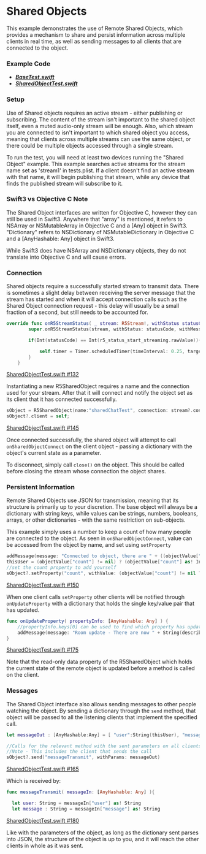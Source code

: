 # Shared Objects

This example demonstrates the use of Remote Shared Objects, which provides a mechanism to share and persist information across multiple clients in real time, as well as sending messages to all clients that are connected to the object.

### Example Code

- ***[BaseTest.swift](../BaseTest.swift)***
- ***[SharedObjectTest.swift](SharedObjectTest.swift)***

### Setup

Use of Shared objects requires an active stream - either publishing or subscribing. The content of the stream isn't important to the shared object itself, even a muted audio-only stream will be enough. Also, which stream you are connected to isn't important to which shared object you access, meaning that clients across multiple streams can use the same object, or there could be multiple objects accessed through a single stream.

To run the test, you will need at least two devices running the "Shared Object" example. This example searches active streams for the stream name set as 'stream1' in tests.plist. If a client doesn't find an active stream with that name, it will begin publishing that stream, while any device that finds the published stream will subscribe to it.

### Swift3 vs Objective C Note

The Shared Object interfaces are written for Objective C, however they can still be used in Swift3. Anywhere that "array" is mentioned, it refers to NSArray or NSMutableArray in Objective C and a [Any] object in Swift3. "Dictionary" refers to NSDictionary of NSMutableDictionary in Objective C and a [AnyHashable: Any] object in Swift3.

While Swift3 does have NSArray and NSDictionary objects, they do not translate into Objective C and will cause errors.

### Connection

Shared objects require a successfully started stream to transmit data. There is sometimes a slight delay between receiving the server message that the stream has started and when it will accept connection calls such as the Shared Object connection request - this delay will usually be a small fraction of a second, but still needs to be accounted for.

```Swift
override func onR5StreamStatus( _ stream: R5Stream!, withStatus statusCode: Int32, withMessage msg: String!) {
        super.onR5StreamStatus(stream, withStatus: statusCode, withMessage: msg)

        if(Int(statusCode) == Int(r5_status_start_streaming.rawValue)){

            self.timer = Timer.scheduledTimer(timeInterval: 0.25, target: self, selector: #selector(SOConnect), userInfo: nil, repeats: false)
        }
    }
```

[SharedObjectTest.swift #132](SharedObjectTest.swift#L132)

Instantiating a new R5SharedObject requires a name and the connection used for your stream. After that it will connect and notify the object set as its client that it has connected successfully.

```Swift
sObject = R5SharedObject(name:"sharedChatTest", connection: stream?.connection);
sObject?.client = self;
```

[SharedObjectTest.swift #145](SharedObjectTest.swift#L145)

Once connected successfully, the shared object will attempt to call `onSharedObjectConnect` on the client object - passing a dictionary with the object's current state as a parameter.

To disconnect, simply call `close()` on the object. This should be called before closing the stream whose connection the object shares.

### Persistent Information

Remote Shared Objects use JSON for transmission, meaning that its structure is primarily up to your discretion. The base object will always be a dictionary with string keys, while values can be strings, numbers, booleans, arrays, or other dictionaries - with the same restriction on sub-objects.

This example simply uses a number to keep a count of how many people are connected to the object. As seen in `onSharedObjectConnect`, value can be accessed from the object by name, and set using `setProperty`

```Swift
addMessage(message: "Connected to object, there are " + ((objectValue["count"] != nil) ? String(describing: objectValue["count"]) : "no") + " other people connected");
thisUser = (objectValue["count"] != nil) ? (objectValue["count"] as! Int) + 1 : 1;
//set the count property to add yourself
sObject?.setProperty("count", withValue: (objectValue["count"] != nil ? (objectValue["count"] as! Int) + 1 : 1) as NSNumber)
```

[SharedObjectTest.swift #150](SharedObjectTest.swift#L150)

When one client calls `setProperty` other clients will be notified through `onUpdateProperty` with a dictionary that holds the single key/value pair that has updated.

```Swift
func onUpdateProperty( propertyInfo: [AnyHashable: Any] ) {
    //propertyInfo.keys[0] can be used to find which property has updated.
    addMessage(message: "Room update - There are now " + String(describing: propertyInfo["count"]) + " users")
}
```

[SharedObjectTest.swift #175](SharedObjectTest.swift#L175)

Note that the read-only data property of the R5SharedObject which holds the current state of the remote object is updated before a method is called on the client.

### Messages

The Shared Object interface also allows sending messages to other people watching the object. By sending a dictionary through the `send` method, that object will be passed to all the listening clients that implement the specified call.

```Swift
let messageOut : [AnyHashable:Any] = [ "user":String(thisUser), "message":(chatInuput?.text)! ]

//Calls for the relevant method with the sent parameters on all clients listening to the shared object
//Note - This includes the client that sends the call
sObject?.send("messageTransmit", withParams: messageOut)
```

[SharedObjectTest.swift #165](SharedObjectTest.swift#L165)

Which is received by:

```Swift
func messageTransmit( messageIn: [AnyHashable: Any] ){

  let user: String = messageIn["user"] as! String
  let message : String = messageIn["message"] as! String
```

[SharedObjectTest.swift #180](SharedObjectTest.swift#L180)

Like with the parameters of the object, as long as the dictionary sent parses into JSON, the structure of the object is up to you, and it will reach the other clients in whole as it was sent.
